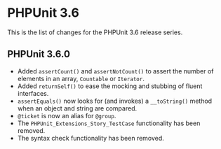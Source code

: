 PHPUnit 3.6
===========

This is the list of changes for the PHPUnit 3.6 release series.

PHPUnit 3.6.0
-------------

* Added `assertCount()` and `assertNotCount()` to assert the number of elements in an array, `Countable` or `Iterator`.
* Added `returnSelf()` to ease the mocking and stubbing of fluent interfaces.
* `assertEquals()` now looks for (and invokes) a `__toString()` method when an object and string are compared.
* `@ticket` is now an alias for `@group`.
* The `PHPUnit_Extensions_Story_TestCase` functionality has been removed.
* The syntax check functionality has been removed.
